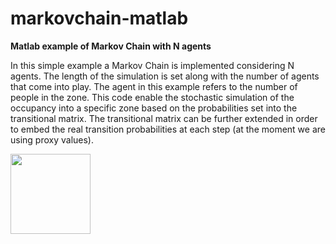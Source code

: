# markovchain-matlab
**Matlab example of Markov Chain with N agents**

In this simple example a Markov Chain is implemented considering N agents. 
The length of the simulation is set along with the number of agents that come into play. 
The agent in this example refers to the number of people in the zone. 
This code enable the stochastic simulation of the occupancy into a specific zone based on the probabilities set into the transitional matrix. 
The transitional matrix can be further extended in order to embed the real transition probabilities at each step (at the moment we are using proxy values).

<img src="markovChain.jpeg" width="128"/>
